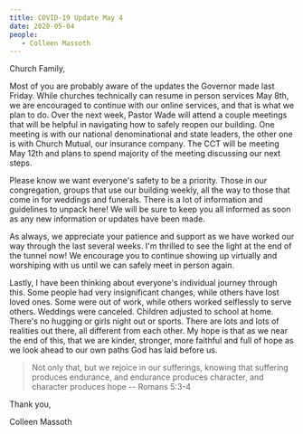 ```yaml
---
title: COVID-19 Update May 4
date: 2020-05-04
people: 
   - Colleen Massoth
---
```


Church Family,

Most of you are probably aware of the updates the Governor made last Friday. While churches technically can resume in person services May 8th, we are encouraged to continue with our online services, and that is what we plan to do. Over the next week, Pastor Wade will attend a couple meetings that will be helpful in navigating how to safely reopen our building. One meeting is with our national denominational and state leaders, the other one is with Church Mutual, our insurance company. The CCT will be meeting May 12th and plans to spend majority of the meeting discussing our next steps. 

Please know we want everyone's safety to be a priority. Those in our congregation, groups that use our building weekly, all the way to those that come in for weddings and funerals. There is a lot of information and guidelines to unpack here! We will be sure to keep you all informed as soon as any new information or updates have been made.

As always, we appreciate your patience and support as we have worked our way through the last several weeks. I'm thrilled to see the light at the end of the tunnel now! We encourage you to continue showing up virtually and worshiping with us until we can safely meet in person again. 

Lastly, I have been thinking about everyone's individual journey through this. Some people had very insignificant changes, while others have lost loved ones. Some were out of work, while others worked selflessly to serve others. Weddings were canceled. Children adjusted to school at home. There's no hugging or girls night out or sports. There are lots and lots of realities out there, all different from each other. My hope is that as we near the end of this, that we are kinder, stronger, more faithful and full of hope as we look ahead to our own paths God has laid before us.

>Not only that, but we rejoice in our sufferings, knowing that suffering produces endurance, and endurance produces character, and character produces hope -- Romans 5:3-4

Thank you,

Colleen Massoth

